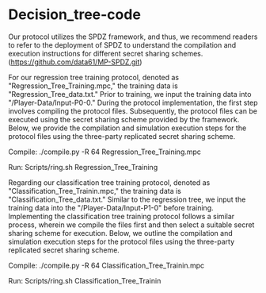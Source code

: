 # Decision_tree-code
Our protocol utilizes the SPDZ framework, and thus, we recommend readers to refer to the deployment of SPDZ to understand the compilation and execution instructions for different secret sharing schemes.(https://github.com/data61/MP-SPDZ.git)

For our regression tree training protocol, denoted as "Regression_Tree_Training.mpc," the training data is "Regression_Tree_data.txt." Prior to training, we input the training data into "/Player-Data/Input-P0-0." During the protocol implementation, the first step involves compiling the protocol files. Subsequently, the protocol files can be executed using the secret sharing scheme provided by the framework. Below, we provide the compilation and simulation execution steps for the protocol files using the three-party replicated secret sharing scheme.

Compile:    ./compile.py -R 64 Regression_Tree_Training.mpc

Run:     Scripts/ring.sh Regression_Tree_Training

Regarding our classification tree training protocol, denoted as "Classification_Tree_Trainin.mpc," the training data is "Classification_Tree_data.txt." Similar to the regression tree, we input the training data into the "/Player-Data/Input-P1-0" before training. Implementing the classification tree training protocol follows a similar process, wherein we compile the files first and then select a suitable secret sharing scheme for execution. Below, we outline the compilation and simulation execution steps for the protocol files using the three-party replicated secret sharing scheme.

Compile:    ./compile.py -R 64 Classification_Tree_Trainin.mpc

Run:    Scripts/ring.sh Classification_Tree_Trainin
